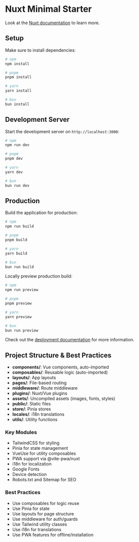 # Nuxt Minimal Starter

Look at the [Nuxt documentation](https://nuxt.com/docs/getting-started/introduction) to learn more.

## Setup

Make sure to install dependencies:

```bash
# npm
npm install

# pnpm
pnpm install

# yarn
yarn install

# bun
bun install
```

## Development Server

Start the development server on `http://localhost:3000`:

```bash
# npm
npm run dev

# pnpm
pnpm dev

# yarn
yarn dev

# bun
bun run dev
```

## Production

Build the application for production:

```bash
# npm
npm run build

# pnpm
pnpm build

# yarn
yarn build

# bun
bun run build
```

Locally preview production build:

```bash
# npm
npm run preview

# pnpm
pnpm preview

# yarn
yarn preview

# bun
bun run preview
```

Check out the [deployment documentation](https://nuxt.com/docs/getting-started/deployment) for more information.

## Project Structure & Best Practices

- **components/**: Vue components, auto-imported
- **composables/**: Reusable logic (auto-imported)
- **layouts/**: App layouts
- **pages/**: File-based routing
- **middleware/**: Route middleware
- **plugins/**: Nuxt/Vue plugins
- **assets/**: Uncompiled assets (images, fonts, styles)
- **public/**: Static files
- **store/**: Pinia stores
- **locales/**: i18n translations
- **utils/**: Utility functions

### Key Modules
- TailwindCSS for styling
- Pinia for state management
- VueUse for utility composables
- PWA support via @vite-pwa/nuxt
- i18n for localization
- Google Fonts
- Device detection
- Robots.txt and Sitemap for SEO

### Best Practices
- Use composables for logic reuse
- Use Pinia for state
- Use layouts for page structure
- Use middleware for auth/guards
- Use Tailwind utility classes
- Use i18n for translations
- Use PWA features for offline/installation
